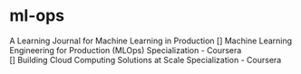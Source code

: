 # ml-ops
A Learning Journal for Machine Learning in Production
[] Machine Learning Engineering for Production (MLOps) Specialization - Coursera  
[] Building Cloud Computing Solutions at Scale Specialization - Coursera  
